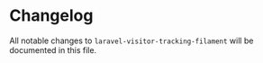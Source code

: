 # Changelog

All notable changes to `laravel-visitor-tracking-filament` will be documented in this file.
